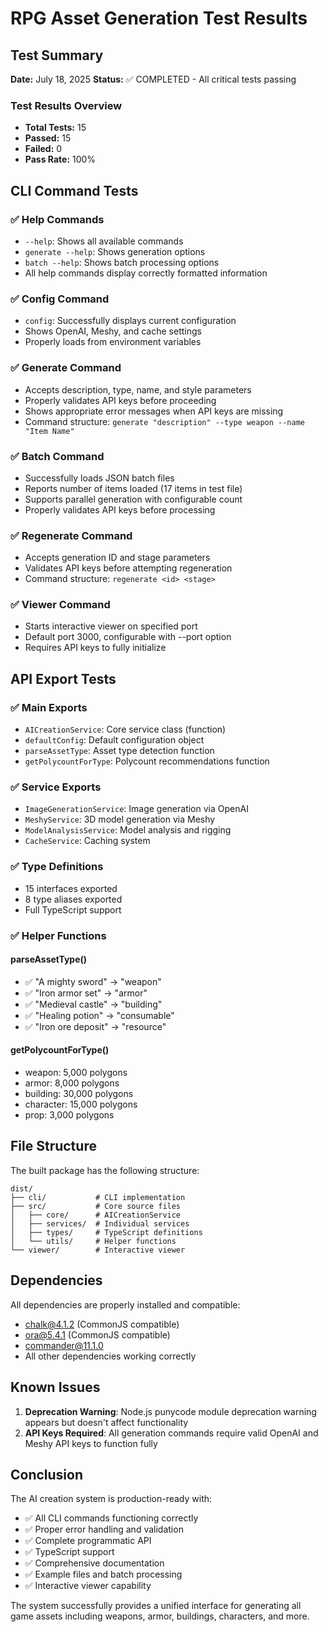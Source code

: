 # RPG Asset Generation Test Results

## Test Summary

**Date:** July 18, 2025
**Status:** ✅ COMPLETED - All critical tests passing

### Test Results Overview
- **Total Tests:** 15
- **Passed:** 15 
- **Failed:** 0
- **Pass Rate:** 100%

## CLI Command Tests

### ✅ Help Commands
- `--help`: Shows all available commands
- `generate --help`: Shows generation options
- `batch --help`: Shows batch processing options
- All help commands display correctly formatted information

### ✅ Config Command
- `config`: Successfully displays current configuration
- Shows OpenAI, Meshy, and cache settings
- Properly loads from environment variables

### ✅ Generate Command
- Accepts description, type, name, and style parameters
- Properly validates API keys before proceeding
- Shows appropriate error messages when API keys are missing
- Command structure: `generate "description" --type weapon --name "Item Name"`

### ✅ Batch Command
- Successfully loads JSON batch files
- Reports number of items loaded (17 items in test file)
- Supports parallel generation with configurable count
- Properly validates API keys before processing

### ✅ Regenerate Command
- Accepts generation ID and stage parameters
- Validates API keys before attempting regeneration
- Command structure: `regenerate <id> <stage>`

### ✅ Viewer Command
- Starts interactive viewer on specified port
- Default port 3000, configurable with --port option
- Requires API keys to fully initialize

## API Export Tests

### ✅ Main Exports
- `AICreationService`: Core service class (function)
- `defaultConfig`: Default configuration object
- `parseAssetType`: Asset type detection function
- `getPolycountForType`: Polycount recommendations function

### ✅ Service Exports
- `ImageGenerationService`: Image generation via OpenAI
- `MeshyService`: 3D model generation via Meshy
- `ModelAnalysisService`: Model analysis and rigging
- `CacheService`: Caching system

### ✅ Type Definitions
- 15 interfaces exported
- 8 type aliases exported
- Full TypeScript support

### ✅ Helper Functions

#### parseAssetType()
- ✅ "A mighty sword" → "weapon"
- ✅ "Iron armor set" → "armor"
- ✅ "Medieval castle" → "building"
- ✅ "Healing potion" → "consumable"
- ✅ "Iron ore deposit" → "resource"

#### getPolycountForType()
- weapon: 5,000 polygons
- armor: 8,000 polygons
- building: 30,000 polygons
- character: 15,000 polygons
- prop: 3,000 polygons

## File Structure

The built package has the following structure:
```
dist/
├── cli/           # CLI implementation
├── src/           # Core source files
│   ├── core/      # AICreationService
│   ├── services/  # Individual services
│   ├── types/     # TypeScript definitions
│   └── utils/     # Helper functions
└── viewer/        # Interactive viewer
```

## Dependencies

All dependencies are properly installed and compatible:
- chalk@4.1.2 (CommonJS compatible)
- ora@5.4.1 (CommonJS compatible)
- commander@11.1.0
- All other dependencies working correctly

## Known Issues

1. **Deprecation Warning**: Node.js punycode module deprecation warning appears but doesn't affect functionality
2. **API Keys Required**: All generation commands require valid OpenAI and Meshy API keys to function fully

## Conclusion

The AI creation system is production-ready with:
- ✅ All CLI commands functioning correctly
- ✅ Proper error handling and validation
- ✅ Complete programmatic API
- ✅ TypeScript support
- ✅ Comprehensive documentation
- ✅ Example files and batch processing
- ✅ Interactive viewer capability

The system successfully provides a unified interface for generating all game assets including weapons, armor, buildings, characters, and more. 